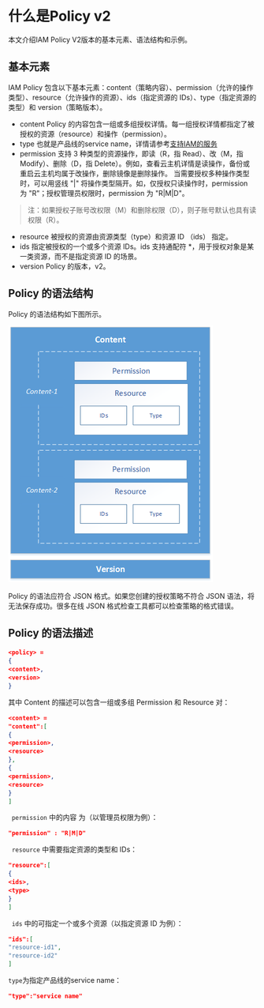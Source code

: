 # 什么是Policy v2

本文介绍IAM Policy V2版本的基本元素、语法结构和示例。

## 基本元素

IAM Policy 包含以下基本元素：content（策略内容）、permission（允许的操作类型）、resource（允许操作的资源）、ids（指定资源的 IDs）、type（指定资源的类型）和 version（策略版本）。

- content
  Policy 的内容包含一组或多组授权详情。每一组授权详情都指定了被授权的资源（resource）和操作（permission）。
- type
  也就是产品线的service name，详情请参考[支持IAM的服务](https://docs.jdcloud.com/cn/iam/support-services)
- permission
  支持 3 种类型的资源操作，即读（R，指 Read）、改（M，指 Modify）、删除（D，指 Delete）。例如，查看云主机详情是读操作，备份或重启云主机均属于改操作，删除镜像是删除操作。
  当需要授权多种操作类型时，可以用竖线 "|" 将操作类型隔开。如，仅授权只读操作时，permission 为 "R"；授权管理员权限时，permission 为 "R|M|D"。
 
 > 注：如果授权子账号改权限（M）和删除权限（D），则子账号默认也具有读权限（R）。
 
- resource
  被授权的资源由资源类型（type）和资源 ID （ids） 指定。
- ids
  指定被授权的一个或多个资源 IDs。ids 支持通配符 *，用于授权对象是某一类资源，而不是指定资源 ID 的场景。
- version
  Policy 的版本，v2。

## Policy 的语法结构

Policy 的语法结构如下图所示。

![语法结构](../../../../image/IAM/PolicyManagement/policy语法结构.png)

Policy 的语法应符合 JSON 格式。如果您创建的授权策略不符合 JSON 语法，将无法保存成功。很多在线 JSON 格式检查工具都可以检查策略的格式错误。

## Policy 的语法描述

```JSON
<policy> =
{
<content>,
<version>
}
```

其中 Content 的描述可以包含一组或多组 Permission 和 Resource 对：

```JSON
<content> = 
"content":[
{
<permission>,
<resource>
},
{
<permission>,
<resource>
}
]
```

` permission`  中的内容 为（以管理员权限为例）：

```JSON
"permission" : "R|M|D"
```

` resource` 中需要指定资源的类型和 IDs：

```JSON
"resource":[
{
<ids>,
<type>
}
]
```

` ids` 中的可指定一个或多个资源（以指定资源 ID 为例）：

```JSON
"ids":[
"resource-id1",
"resource-id2"
]
```

`type`为指定产品线的service name：
```JSON
"type":"service name"
```
